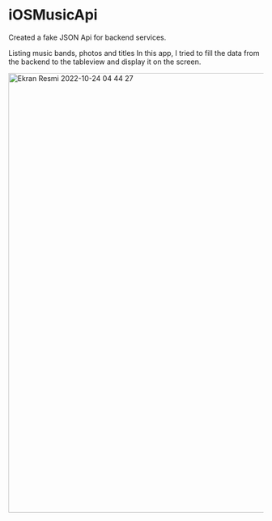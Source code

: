 # iOSMusicApi

Created a fake JSON Api for backend services.

Listing music bands, photos and titles
In this app, I tried to fill the data from the backend to the tableview and display it on the screen.

<img width="868" alt="Ekran Resmi 2022-10-24 04 44 27" src="https://user-images.githubusercontent.com/57355321/197434532-30b677ee-2c26-4dce-a1b9-474998b7d0f3.png">
